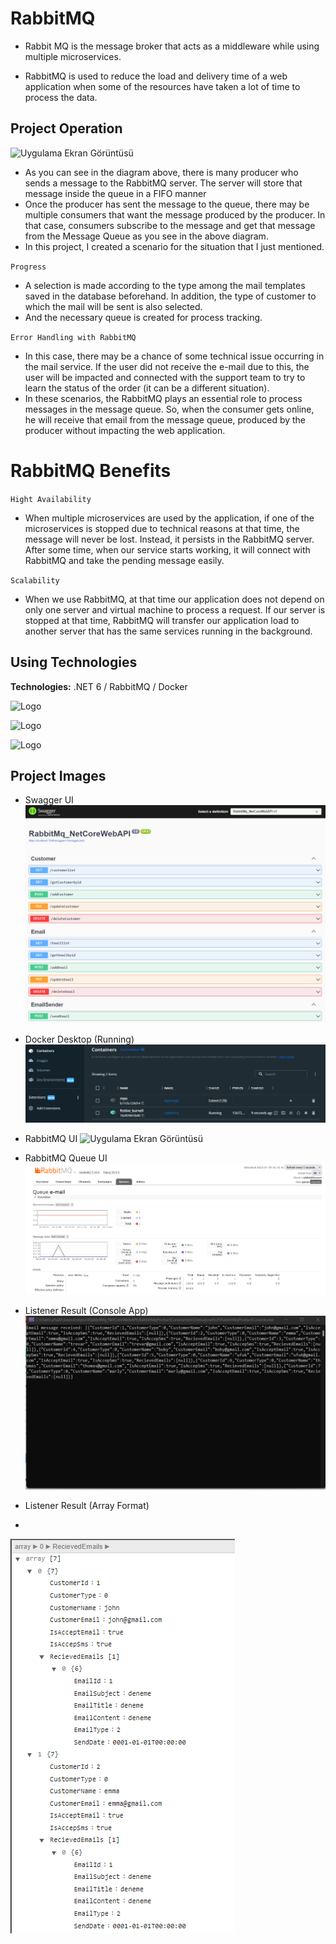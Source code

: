 
# RabbitMQ

- Rabbit MQ is the message broker that acts as a middleware while using multiple microservices.

- RabbitMQ is used to reduce the load and delivery time of a web application when some of the resources have taken a lot of time to process the data.


## Project Operation

![Uygulama Ekran Görüntüsü]( https://i.imgur.com/GzNKKPy.png)

- As you can see in the diagram above, there is many producer who sends a message to the RabbitMQ server. The server will store that message inside the queue in a FIFO manner
- Once the producer has sent the message to the queue, there may be multiple consumers that want the message produced by the producer. In that case, consumers subscribe to the message and get that message from the Message Queue as you see in the above diagram.
- In this project, I created a scenario for the situation that I just mentioned.

`Progress`
- A selection is made according to the type among the mail templates saved in the database beforehand. In addition, the type of customer to which the mail will be sent is also selected. 
- And the necessary queue is created for process tracking.

`Error Handling with RabbitMQ`
- In this case, there may be a chance of some technical issue occurring in the mail service. If the user did not receive the e-mail due to this, the user will be impacted and connected with the support team to try to learn the status of the order (it can be a different situation).
- In these scenarios, the RabbitMQ plays an essential role to process messages in the message queue. So, when the consumer gets online, he will receive that email  from the message queue, produced by the producer without impacting the web application.
# RabbitMQ Benefits

`Hight Availability`

- When multiple microservices are used by the application, if one of the microservices is stopped due to technical reasons at that time, the message will never be lost. Instead, it persists in the RabbitMQ server. After some time, when our service starts working, it will connect with RabbitMQ and take the pending message easily.

`Scalability`

- When we use RabbitMQ, at that time our application does not depend on only one server and virtual machine to process a request. If our server is stopped at that time, RabbitMQ will transfer our application load to another server that has the same services running in the background.

## Using Technologies

**Technologies:** .NET 6 / RabbitMQ / Docker

![Logo](https://mennankose.com/content/images/2019/08/asp-net-core-logo-1.png)

![Logo](https://placona.co.uk/images/2012/07/RabbitMQLogo.png)

![Logo](https://blog.knoldus.com/wp-content/uploads/2017/12/docker_facebook_share.png)



    
## Project Images


- Swagger UI 
![Uygulama Ekran Görüntüsü](https://raw.githubusercontent.com/UfukBlbn/RabbitMQ-MessageQueue-.NET_Core_WebAPI/main/ProjectImages/swagger_u%C4%B1.png)

- Docker Desktop (Running)
![Uygulama Ekran Görüntüsü](https://raw.githubusercontent.com/UfukBlbn/RabbitMQ-MessageQueue-.NET_Core_WebAPI/main/ProjectImages/dockerdesk.png)

- RabbitMQ UI
![Uygulama Ekran Görüntüsü](https://raw.githubusercontent.com/UfukBlbn/RabbitMQ-MessageQueue-.NET_Core_WebAPI/main/ProjectImages/rabbit_u%C4%B1.png)

- RabbitMQ Queue UI
![Uygulama Ekran Görüntüsü](https://raw.githubusercontent.com/UfukBlbn/RabbitMQ-MessageQueue-.NET_Core_WebAPI/main/ProjectImages/queue_email.png)

- Listener Result (Console App)
![Uygulama Ekran Görüntüsü](https://raw.githubusercontent.com/UfukBlbn/RabbitMQ-MessageQueue-.NET_Core_WebAPI/main/ProjectImages/consoleapp.png)

- Listener Result (Array Format)
- 
![Uygulama Ekran Görüntüsü](https://raw.githubusercontent.com/UfukBlbn/RabbitMQ-MessageQueue-.NET_Core_WebAPI/main/ProjectImages/listener_array.png)
